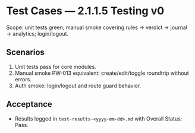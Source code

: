 # Test Cases — 2.1.1.5 Testing v0

Scope: unit tests green; manual smoke covering rules → verdict → journal → analytics; login/logout.

## Scenarios
1. Unit tests pass for core modules.
2. Manual smoke PW-013 equivalent: create/edit/toggle roundtrip without errors.
3. Auth smoke: login/logout and route guard behavior.

## Acceptance
- Results logged in `test-results-<yyyy-mm-dd>.md` with Overall Status: Pass.


